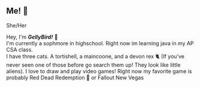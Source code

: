 ## Me! 👋 
She/Her


Hey, I'm ***GellyBird!*** 💜\
I'm currently a sophmore in highschool. Right now im learning java in my AP CSA class.\
I have three cats. A tortishell, a maincoone, and a devon rex 🐈 (If you've never seen one of those before go search them up! They look like little aliens).
I love to draw and play video games! Right now my favorite game is probably Red Dead Redemption 🤠 or Fallout New Vegas


